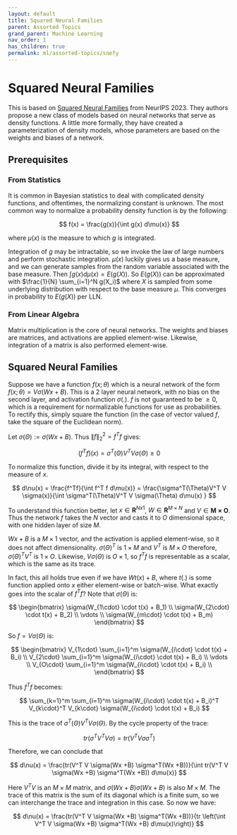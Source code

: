 ```yaml
---
layout: default
title: Squared Neural Families
parent: Assorted Topics
grand_parent: Machine Learning
nav_order: 1
has_children: true
permalink: ml/assorted-topics/snefy
---
```


# Squared Neural Families

This is based on [Squared Neural Families](https://arxiv.org/pdf/2305.13552.pdf) from NeurIPS 2023. They authors propose a new class of models based on neural networks that serve as density functions. A little more formally, they have created a parameterization of density models, whose parameters are based on the weights and biases of a network.

## Prerequisites

### From Statistics 

It is common in Bayesian statistics to deal with complicated density functions, and oftentimes, the normalizing constant is unknown. The most common way to normalize a probability density function is by the following:

$$
f(x) = \frac{g(x)}{\int g(x) d\mu(x)} 
$$

where $\mu(x)$ is the measure to which $g$ is integrated.

Integration of $g$ may be intractable, so we invoke the law of large numbers and perform stochastic integration. $\mu(x)$ luckily gives us a base measure, and we can generate samples from the random variable associated with the base measure. Then $\int g(x)d\mu(x) = E(g(X))$. So $E(g(X))$ can be approximated with $\frac{1}{N} \sum_{i=1}^N g(X_i)$ where $X$ is sampled from some underlying distribution with respect to the base measure $\mu$. This converges in probability to $E(g(X))$ per LLN.

### From Linear Algebra

Matrix multiplication is the core of neural networks. The weights and biases are matrices, and activations are applied element-wise. Likewise, integration of a matrix is also performed element-wise.


## Squared Neural Families

Suppose we have a function $f(x; \theta)$ which is a neural network of the form $f(x; \theta) = V\sigma(Wx +B)$. This is a 2 layer neural network, with no bias on the second layer, and activation function $\sigma(.)$. $f$ is not guaranteed to be $\geq 0$, which is a requirement for normalizable functions for use as probabilities. To rectify this, simply square the function (in the case of vector valued $f$, take the square of the Euclidean norm).

Let $\sigma(\Theta) := \sigma(Wx+B)$. Thus $\|f\|_2^2 = f^T f$ gives:

$$
(f^T f)(x) = \sigma^T(\Theta)V^T V \sigma(\Theta) \geq 0
$$

To normalize this function, divide it by its integral, with respect to the measure of $x$.

$$
d\nu(x) = \frac{f^Tf}{\int f^T f d\mu(x)} = \frac{\sigma^T(\Theta)V^T V \sigma(x)}{\int \sigma^T(\Theta)V^T V \sigma(\Theta) d\mu(x) }
$$

To understand this function better, let $x \in \mathbf{R}^{N x 1}$, $W \in \mathbf{R}^{M \times N}$ and $V \in \mathbf{M \times O}$. Thus the network $f$ takes the $N$ vector and casts it to $O$ dimensional space, with one hidden layer of size $M$. 

$Wx + B$ is a $M \times 1$ vector, and the activation is applied element-wise, so it does not affect dimensionality. $\sigma(\Theta)^T$ is $1 \times M$ and $V^T$ is $M \times O$ therefore, $\sigma(\Theta)^T V^T$ is $1 \times O$. Likewise, $V\sigma(\Theta)$ is $O \times 1$, so $f^T f$ is representable as a scalar, which is the same as its trace.

In fact, this all holds true even if we have $Wt(x) + B$, where $t(.)$ is some function applied onto $x$ either element-wise or batch-wise. What exactly goes into the scalar of $f^T f$? Note that $\sigma(\Theta)$ is:

$$
\begin{bmatrix}
\sigma(W_{1\cdot} \cdot t(x) + B_1) \\
\sigma(W_{2\cdot} \cdot t(x) + B_2) \\
\vdots \\
\sigma(W_{m\cdot} \cdot t(x) + B_m) 
\end{bmatrix}
$$

So $f = V\sigma(\Theta)$ is:

$$
\begin{bmatrix}
V_{1\cdot} \sum_{i=1}^m \sigma(W_{i\cdot} \cdot t(x) + B_i) \\
V_{2\cdot} \sum_{i=1}^m \sigma(W_{i\cdot} \cdot t(x) + B_i) \\
\vdots \\
V_{O\cdot} \sum_{i=1}^m \sigma(W_{i\cdot} \cdot t(x) + B_i) \\
\end{bmatrix}
$$

Thus $f^T f$ becomes:

$$
\sum_{k=1}^m \sum_{i=1}^m \sigma(W_{i\cdot} \cdot t(x) + B_i)^T V_{k\cdot}^T V_{k\cdot}  \sigma(W_{i\cdot} \cdot t(x) + B_i) 
$$

This is the trace of $\sigma^T(\Theta) V^T V \sigma(\Theta)$. By the cycle property of the trace:

$$
tr(\sigma^T V^T V \sigma) = tr(V^T V \sigma \sigma^T)
$$

Therefore, we can conclude that 

$$
d\nu(x) = \frac{tr(V^T V \sigma(Wx +B) \sigma^T(Wx +B))}{\int tr(V^T V \sigma(Wx +B) \sigma^T(Wx +B)) d\mu(x)}
$$

Here $V^T V$ is an $M \times M$ matrix, and $\sigma(Wx +B) \sigma(Wx + B)$ is also $M \times M$. The trace of this matrix is the sum of its diagonal which is a finite sum, so we can interchange the trace and integration in this case. So now we have:

$$
d\nu(x) = \frac{tr(V^T V \sigma(Wx +B) \sigma^T(Wx +B))}{tr \left(\int V^T V \sigma(Wx +B) \sigma^T(Wx +B) d\mu(x)\right)}
$$

